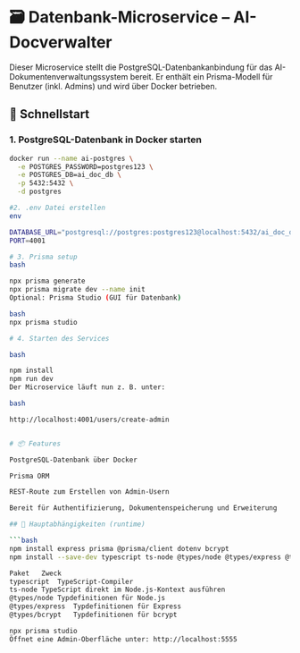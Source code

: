 # 🗃️ Datenbank-Microservice – AI-Docverwalter

Dieser Microservice stellt die PostgreSQL-Datenbankanbindung für das AI-Dokumentenverwaltungssystem bereit. Er enthält ein Prisma-Modell für Benutzer (inkl. Admins) und wird über Docker betrieben.

## 🚀 Schnellstart

### 1. PostgreSQL-Datenbank in Docker starten

```bash
docker run --name ai-postgres \
  -e POSTGRES_PASSWORD=postgres123 \
  -e POSTGRES_DB=ai_doc_db \
  -p 5432:5432 \
  -d postgres

#2. .env Datei erstellen
env

DATABASE_URL="postgresql://postgres:postgres123@localhost:5432/ai_doc_db"
PORT=4001

# 3. Prisma setup
bash

npx prisma generate
npx prisma migrate dev --name init
Optional: Prisma Studio (GUI für Datenbank)

bash
npx prisma studio

# 4. Starten des Services

bash

npm install
npm run dev
Der Microservice läuft nun z. B. unter:

bash

http://localhost:4001/users/create-admin


# 📦 Features

PostgreSQL-Datenbank über Docker

Prisma ORM

REST-Route zum Erstellen von Admin-Usern

Bereit für Authentifizierung, Dokumentenspeicherung und Erweiterung

## 🔧 Hauptabhängigkeiten (runtime)

```bash
npm install express prisma @prisma/client dotenv bcrypt
npm install --save-dev typescript ts-node @types/node @types/express @types/bcrypt

Paket	Zweck
typescript	TypeScript-Compiler
ts-node	TypeScript direkt im Node.js-Kontext ausführen
@types/node	Typdefinitionen für Node.js
@types/express	Typdefinitionen für Express
@types/bcrypt	Typdefinitionen für bcrypt

npx prisma studio
Öffnet eine Admin-Oberfläche unter: http://localhost:5555
